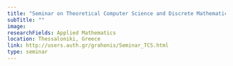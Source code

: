 ```yaml
---
title: "Seminar on Theoretical Computer Science and Discrete Mathematics"
subTitle: ""
image:
researchFields: Applied Mathematics
location: Thessaloniki, Greece
link: http://users.auth.gr/grahonis/Seminar_TCS.html
type: seminar
---
```

